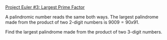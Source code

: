 [Project Euler #3: Largest Prime Factor](https://www.hackerrank.com/contests/projecteuler/challenges/euler004/problem)

A palindromic number reads the same both ways. The largest palindrome made from the product of two $2$-digit numbers is $9009 = 90 x 91$.

Find the largest palindrome made from the product of two $3$-digit numbers.